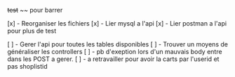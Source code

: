 ~~test~~ ~~ pour barrer

[x] - Reorganiser les fichiers
[x] - Lier mysql a l'api
[x] - Lier postman a l'api pour plus de test

[ ] - Gerer l'api pour toutes les tables disponibles
[ ] - Trouver un moyens de généraliser les controllers
[ ] - pb d'exeption lors d'un mauvais body entre dans les POST a gerer.
[ ] - a retravailler pour avoir la carts par l'userid et pas shoplistid

